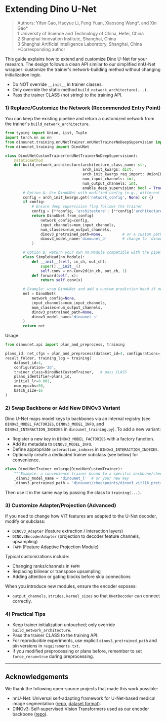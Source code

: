 # Extending Dino U-Net

> Authors: Yifan Gao, Haoyue Li, Feng Yuan, Xiaosong Wang*, and Xin Gao*  
> 1 University of Science and Technology of China, Hefei, China  
> 2 Shanghai Innovation Institute, Shanghai, China  
> 3 Shanghai Artificial Intelligence Laboratory, Shanghai, China  
> *Corresponding author

This guide explains how to extend and customize Dino U-Net for your research. The design follows a clean API similar to our simplified nnU-Net wrapper: customize the trainer's network-building method without changing initialization logic.

- Do NOT override `__init__` in trainer classes.
- Only override the static method `build_network_architecture(...)`.
- Pass the trainer CLASS (not string) to the training API.

### 1) Replace/Customize the Network (Recommended Entry Point)

You can keep the existing pipeline and return a customized network from the trainer's `build_network_architecture`.

```python
from typing import Union, List, Tuple
import torch.nn as nn
from dinounet.training.nnUNetTrainer.nnUNetTrainerNoDeepSupervision import nnUNetTrainerNoDeepSupervision
from dinounet_training import DinoUNet

class DinoUNetCustomTrainer(nnUNetTrainerNoDeepSupervision):
    @staticmethod
    def build_network_architecture(architecture_class_name: str,
                                   arch_init_kwargs: dict,
                                   arch_init_kwargs_req_import: Union[List[str], Tuple[str, ...]],
                                   num_input_channels: int,
                                   num_output_channels: int,
                                   enable_deep_supervision: bool = True) -> nn.Module:
        # Option A: Use DinoUNet with modified config (e.g., different backbone or channels)
        config = arch_init_kwargs.get('network_config', None) or {}
        if config:
            # Ensure deep supervision flag follows the trainer
            config = {**config, 'architecture': {**config['architecture'], 'deep_supervision': enable_deep_supervision}}
            return DinoUNet.from_config(
                network_config=config,
                input_channels=num_input_channels,
                num_classes=num_output_channels,
                dinov3_pretrained_path=None,         # or a custom path
                dinov3_model_name='dinounet_b'       # change to 'dinounet_s'/'dinounet_l'/'dinounet_7b'
            )

        # Option B: Return your own nn.Module compatible with the pipeline
        class SimpleHead(nn.Module):
            def __init__(self, in_ch, out_ch):
                super().__init__()
                self.conv = nn.Conv2d(in_ch, out_ch, 1)
            def forward(self, x):
                return self.conv(x)

        # Example: wrap DinoUNet and add a custom prediction head if needed
        net = DinoUNet(
            network_config=None,
            input_channels=num_input_channels,
            num_classes=num_output_channels,
            dinov3_pretrained_path=None,
            dinov3_model_name='dinounet_s'
        )
        return net
```

Usage:
```python
from dinounet.api import plan_and_preprocess, training

plans_id, net_cfgs = plan_and_preprocess(dataset_id=4, configurations=['2d'])
result_folder, training_log = training(
    dataset_id=4,
    configuration='2d',
    trainer_class=DinoUNetCustomTrainer,   # pass CLASS
    plans_identifier=plans_id,
    initial_lr=0.001,
    num_epochs=50,
    batch_size=16
)
```

### 2) Swap Backbone or Add New DINOv3 Variant

Dino U-Net maps model keys to backbones via an internal registry (see `DINOv3_MODEL_FACTORIES`, `DINOv3_MODEL_INFO`, and `DINOv3_INTERACTION_INDEXES` in `dinounet_training.py`). To add a new variant:

- Register a new key in `DINOv3_MODEL_FACTORIES` with a factory function.
- Add its metadata to `DINOv3_MODEL_INFO`.
- Define appropriate `interaction_indexes` in `DINOv3_INTERACTION_INDEXES`.
- Optionally create a dedicated trainer subclass (see below) for convenience.

```python
class DinoUNetTrainer_xxlarge(DinoUNetCustomTrainer):
    """Example: a convenience trainer bound to a specific backbone/checkpoint."""
    _dinov3_model_name = 'dinounet_l'  # or your new key
    _dinov3_pretrained_path = 'dinounet/checkpoints/dinov3_vitl16_pretrain_lvd1689m-8aa4cbdd.pth'
```

Then use it in the same way by passing the class to `training(...)`.

### 3) Customize Adapter/Projection (Advanced)

If you need to change how ViT features are adapted to the U-Net decoder, modify or subclass:
- `DINOv3_Adapter` (feature extraction / interaction layers)
- `DINOv3EncoderAdapter` (projection to decoder feature channels, upsampling)
- `FAPM` (Feature Adaptive Projection Module)

Typical customizations include:
- Changing ranks/channels in `FAPM`
- Replacing bilinear or transpose upsampling
- Adding attention or gating blocks before skip connections

When you introduce new modules, ensure the encoder exposes:
- `output_channels`, `strides`, `kernel_sizes`
so that `UNetDecoder` can connect correctly.

### 4) Practical Tips

- Keep trainer initialization untouched; only override `build_network_architecture`.
- Pass the trainer CLASS to the training API.
- For reproducible experiments, use explicit `dinov3_pretrained_path` and pin versions in `requirements.txt`.
- If you modified preprocessing or plans before, remember to set `force_rerun=true` during preprocessing.

---

## Acknowledgements

We thank the following open-source projects that made this work possible:
- nnU-Net: Universal self-adapting framework for U-Net-based medical image segmentation ([repo](https://github.com/MIC-DKFZ/nnUNet), [dataset format](https://github.com/MIC-DKFZ/nnUNet/blob/master/documentation/dataset_format.md)).
- DINOv3: Self-supervised Vision Transformers used as our encoder backbone ([repo](https://github.com/facebookresearch/dinov3)).


